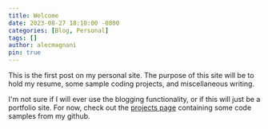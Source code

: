 ```yaml
---
title: Welcome
date: 2023-08-27 18:10:00 -0800
categories: [Blog, Personal]
tags: []
author: alecmagnani
pin: true
---
```


This is the first post on my personal site. The purpose of this site will be to  hold my resume, some sample coding projects, and miscellaneous writing.

I'm not sure if I will ever use the blogging functionality, or if this will just be a portfolio site. For now, check out the [projects page](../../projects) containing some code samples from my github.

